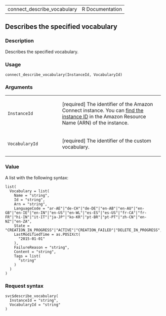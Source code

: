 <table style="width: 100%;">
<tbody>
<tr class="odd">
<td>connect_describe_vocabulary</td>
<td style="text-align: right;">R Documentation</td>
</tr>
</tbody>
</table>

## Describes the specified vocabulary

### Description

Describes the specified vocabulary.

### Usage

    connect_describe_vocabulary(InstanceId, VocabularyId)

### Arguments

<table>
<colgroup>
<col style="width: 35%" />
<col style="width: 65%" />
</colgroup>
<tbody>
<tr class="odd">
<td><code
id="connect_describe_vocabulary_:_InstanceId">InstanceId</code></td>
<td><p>[required] The identifier of the Amazon Connect instance. You can
<a
href="https://docs.aws.amazon.com/connect/latest/adminguide/find-instance-arn.html">find
the instance ID</a> in the Amazon Resource Name (ARN) of the
instance.</p></td>
</tr>
<tr class="even">
<td><code
id="connect_describe_vocabulary_:_VocabularyId">VocabularyId</code></td>
<td><p>[required] The identifier of the custom vocabulary.</p></td>
</tr>
</tbody>
</table>

### Value

A list with the following syntax:

    list(
      Vocabulary = list(
        Name = "string",
        Id = "string",
        Arn = "string",
        LanguageCode = "ar-AE"|"de-CH"|"de-DE"|"en-AB"|"en-AU"|"en-GB"|"en-IE"|"en-IN"|"en-US"|"en-WL"|"es-ES"|"es-US"|"fr-CA"|"fr-FR"|"hi-IN"|"it-IT"|"ja-JP"|"ko-KR"|"pt-BR"|"pt-PT"|"zh-CN"|"en-NZ"|"en-ZA",
        State = "CREATION_IN_PROGRESS"|"ACTIVE"|"CREATION_FAILED"|"DELETE_IN_PROGRESS",
        LastModifiedTime = as.POSIXct(
          "2015-01-01"
        ),
        FailureReason = "string",
        Content = "string",
        Tags = list(
          "string"
        )
      )
    )

### Request syntax

    svc$describe_vocabulary(
      InstanceId = "string",
      VocabularyId = "string"
    )
